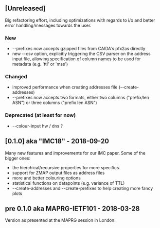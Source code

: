 ## [Unreleased]

Big refactoring effort, including optimizations with regards to i/o and better
error handling/messages towards the user.



### New
* --prefixes now accepts gzipped files from CAIDA's pfx2as directly
* new --csv option, explicitly triggering the CSV parser on the address input
  file, allowing specification of column names to be used for metadata (e.g.
  'ttl' or 'mss')


### Changed
* improved performance when creating addresses file (--create-addresses)
* --prefixes now accepts two formats, either two columns ("prefix/len ASN") or
  three columns ("prefix len ASN")


### Deprecated (at least for now)
* --colour-input hw / dns ?



## [0.1.0] aka "IMC18" - 2018-09-20

Many new features and improvements for our IMC paper.
Some of the bigger ones: 

* the hierchical/recursive properties for more specifics.
* support for ZMAP output files as address files
* more and better colouring options
* statistical functions on datapoints (e.g. variance of TTL)
* --create-addresses and --create-prefixes to help creating more fancy plots


## pre 0.1.0 aka MAPRG-IETF101 - 2018-03-28

Version as presented at the MAPRG session in London.
